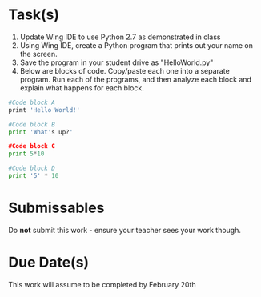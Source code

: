 # Task(s)
1. Update Wing IDE to use Python 2.7 as demonstrated in class
2. Using Wing IDE, create a Python program that prints out your name on the screen.
3. Save the program in your student drive as "HelloWorld.py"
4. Below are blocks of code.  Copy/paste each one into a separate program.  Run each of the programs, and then analyze each block and explain what happens for each block.

```python
#Code block A
primt 'Hello World!'

#Code block B
print 'What's up?'

#Code block C
print 5*10

#Code block D
print '5' * 10
```

# Submissables
Do **not** submit this work - ensure your teacher sees your work though.

# Due Date(s)
This work will assume to be completed by February 20th
